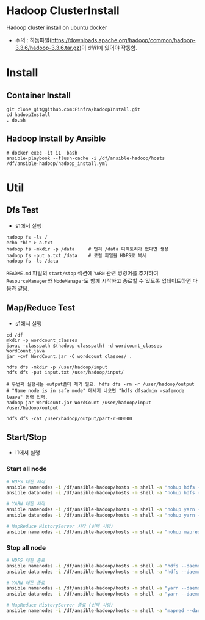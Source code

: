 # Hadoop ClusterInstall
Hadoop cluster install on ubuntu docker
* 주의 : 하둡파일(https://downloads.apache.org/hadoop/common/hadoop-3.3.6/hadoop-3.3.6.tar.gz)이 df/i1에 있어야 작동함.

# Install
## Container Install
```
git clone git@github.com:Finfra/hadoopInstall.git
cd hadoopInstall
. do.sh
```

## Hadoop Install by Ansible
```
# docker exec -it i1  bash
ansible-playbook --flush-cache -i /df/ansible-hadoop/hosts /df/ansible-hadoop/hadoop_install.yml
```

# Util
## Dfs Test
* s1에서 실행
```
hadoop fs -ls /
echo "hi" > a.txt
hadoop fs -mkdir -p /data     # 먼저 /data 디렉토리가 없다면 생성
hadoop fs -put a.txt /data    # 로컬 파일을 HDFS로 복사
hadoop fs -ls /data
```


`README.md` 파일의 `start/stop` 섹션에 `YARN` 관련 명령어를 추가하여 `ResourceManager`와 `NodeManager`도 함께 시작하고 종료할 수 있도록 업데이트하면 다음과 같음.

## Map/Reduce Test
* s1에서 실행
```
cd /df
mkdir -p wordcount_classes
javac -classpath $(hadoop classpath) -d wordcount_classes WordCount.java
jar -cvf WordCount.jar -C wordcount_classes/ .

hdfs dfs -mkdir -p /user/hadoop/input
hdfs dfs -put input.txt /user/hadoop/input/

# 두번째 실행시는 output폴더 제거 필요. hdfs dfs -rm -r /user/hadoop/output
# "Name node is in safe mode" 메세지 나오면 "hdfs dfsadmin -safemode leave" 명령 입력.
hadoop jar WordCount.jar WordCount /user/hadoop/input /user/hadoop/output

hdfs dfs -cat /user/hadoop/output/part-r-00000
```

## Start/Stop
* i1에서 실행
### Start all node
```bash
# HDFS 데몬 시작
ansible namenodes -i /df/ansible-hadoop/hosts -m shell -a "nohup hdfs --daemon start namenode &" -u root
ansible datanodes -i /df/ansible-hadoop/hosts -m shell -a "nohup hdfs --daemon start datanode &" -u root

# YARN 데몬 시작
ansible namenodes -i /df/ansible-hadoop/hosts -m shell -a "nohup yarn --daemon start resourcemanager &" -u root
ansible datanodes -i /df/ansible-hadoop/hosts -m shell -a "nohup yarn --daemon start nodemanager &" -u root

# MapReduce HistoryServer 시작 (선택 사항)
ansible namenodes -i /df/ansible-hadoop/hosts -m shell -a "nohup mapred --daemon start historyserver &" -u root
```

### Stop all node
```bash
# HDFS 데몬 종료
ansible namenodes -i /df/ansible-hadoop/hosts -m shell -a "hdfs --daemon stop namenode" -u root
ansible datanodes -i /df/ansible-hadoop/hosts -m shell -a "hdfs --daemon stop datanode" -u root

# YARN 데몬 종료
ansible namenodes -i /df/ansible-hadoop/hosts -m shell -a "yarn --daemon stop resourcemanager" -u root
ansible datanodes -i /df/ansible-hadoop/hosts -m shell -a "yarn --daemon stop nodemanager" -u root

# MapReduce HistoryServer 종료 (선택 사항)
ansible namenodes -i /df/ansible-hadoop/hosts -m shell -a "mapred --daemon stop historyserver" -u root
```

